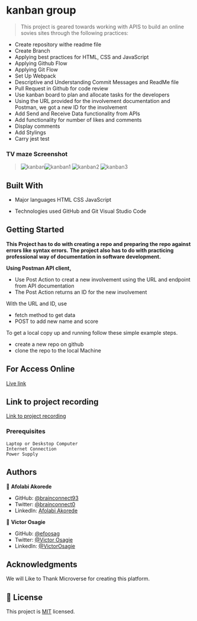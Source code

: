 # kanban group

> This project is geared towards working with APIS to build an online sovies sites through the following practices:

- Create repository withe readme file
- Create Branch
- Applying best practices for HTML, CSS and JavaScript
- Applying Github Flow
- Applying Git Flow
- Set Up Webpack
- Descriptive and Understanding Commit Messages and ReadMe file
- Pull Request in Github for code review
- Use kanban board to plan and allocate tasks for the developers
- Using the URL provided for the involvement documentation and Postman, we got a new ID for the involvement
- Add Send and Receive Data functionality from APIs
- Add functionality for number of likes and comments
- Display comments
- Add Stylings
- Carry jest test
### TV maze Screenshot
> ![kanban](https://user-images.githubusercontent.com/78634841/188425815-d1bd011f-5436-4fbf-99d7-ea355fab0a27.png)![kanban1](https://user-images.githubusercontent.com/78634841/188425835-3874f2ad-96b7-4ecf-b6e0-bad310d802c7.png) ![kanban2](https://user-images.githubusercontent.com/78634841/188425951-c60d9d96-a3a5-402a-8695-713728135a0d.png) ![kanban3](https://user-images.githubusercontent.com/78634841/188426024-e6e1ae7d-4cc1-45ff-bd8a-793ba5fd90b7.png)


## Built With
- Major languages
  HTML
  CSS
  JavaScript

- Technologies used
  GitHub and Git
  Visual Studio Code

## Getting Started

**This Project has to do with creating a repo and preparing the repo against errors like syntax errors.**
**The project also has to do with practicing professional way of documentation in software development.**

**Using Postman API client,**

- Use Post Action to creat a new involvement using the URL and endpoint from API documentation
- The Post Action returns an ID for the new involvement

With the URL and ID, use

- fetch method to get data
- POST to add new name and score

To get a local copy up and running follow these simple example steps.

- create a new repo on github
- clone the repo to the local Machine

## For Access Online

[Live link](https://brainconnect93.github.io/kanban-group/)

## Link to project recording

[Link to project recording](https://drive.google.com/file/d/1R-JJmtOtxgeAM6lNzZiJ1b75rMASXIso/view?usp=sharing)

### Prerequisites

    Laptop or Deskstop Computer
    Internet Connection
    Power Supply

## Authors

👤 **Afolabi Akorede**

- GitHub: [@brainconnect93](https://github.com/brainconnect93)
- Twitter: [@brainconnect0](https://twitter.com/brainconnect0)
- LinkedIn: [Afolabi Akorede](https://linkedin.com/in/brainconnect93)

👤 **Victor Osagie**

- GitHub: [@efoosag](https://github.com/efoosag)
- Twitter: [@Victor Osagie](https://www.twitter.com/Victorosagie08)
- LinkedIn: [@VictorOsagie](https://www.linkedin.com/in/victor-osagie-a713ba22b/)

## Acknowledgments

We will Like to Thank Microverse for creating this platform.

## 📝 License

This project is [MIT](./MIT.md) licensed.
